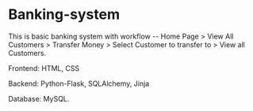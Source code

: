 # Banking-system
This is basic banking system with workflow -- Home Page > View All Customers > Transfer Money > Select Customer to transfer to > View all Customers. 

Frontend: HTML, CSS

Backend: Python-Flask, SQLAlchemy, Jinja

Database: MySQL.
